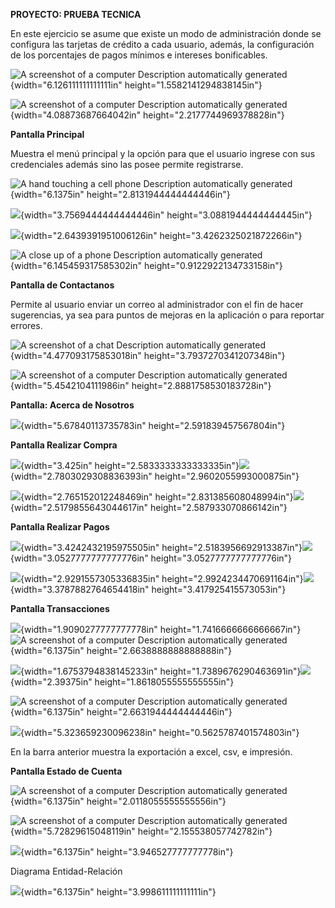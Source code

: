 **PROYECTO: PRUEBA TECNICA**

En este ejercicio se asume que existe un modo de administración donde se
configura las tarjetas de crédito a cada usuario, además, la
configuración de los porcentajes de pagos mínimos e intereses
bonificables.

![A screenshot of a computer Description automatically
generated](image1.png){width="6.126111111111111in"
height="1.5582141294838145in"}

![A screenshot of a computer Description automatically
generated](image2.png){width="4.08873687664042in"
height="2.2177744969378828in"}

**Pantalla Principal**

Muestra el menú principal y la opción para que el usuario ingrese con
sus credenciales además sino las posee permite registrarse.

![A hand touching a cell phone Description automatically
generated](vertopal_0c9b3d4b6d5b42238ab4acbf82bcf48d/media/image3.png){width="6.1375in"
height="2.8131944444444446in"}

![](vertopal_0c9b3d4b6d5b42238ab4acbf82bcf48d/media/image4.png){width="3.7569444444444446in"
height="3.0881944444444445in"}

![](vertopal_0c9b3d4b6d5b42238ab4acbf82bcf48d/media/image5.png){width="2.6439391951006126in"
height="3.4262325021872266in"}

![A close up of a phone Description automatically
generated](vertopal_0c9b3d4b6d5b42238ab4acbf82bcf48d/media/image6.png){width="6.145459317585302in"
height="0.9122922134733158in"}

**Pantalla de Contactanos**

Permite al usuario enviar un correo al administrador con el fin de hacer
sugerencias, ya sea para puntos de mejoras en la aplicación o para
reportar errores.

![A screenshot of a chat Description automatically
generated](vertopal_0c9b3d4b6d5b42238ab4acbf82bcf48d/media/image7.png){width="4.477093175853018in"
height="3.7937270341207348in"}

![A screenshot of a computer Description automatically
generated](vertopal_0c9b3d4b6d5b42238ab4acbf82bcf48d/media/image8.png){width="5.4542104111986in"
height="2.8881758530183728in"}

**Pantalla: Acerca de Nosotros**

![](vertopal_0c9b3d4b6d5b42238ab4acbf82bcf48d/media/image9.png){width="5.67840113735783in"
height="2.591839457567804in"}

**Pantalla Realizar Compra**

![](vertopal_0c9b3d4b6d5b42238ab4acbf82bcf48d/media/image10.png){width="3.425in"
height="2.5833333333333335in"}![](vertopal_0c9b3d4b6d5b42238ab4acbf82bcf48d/media/image11.png){width="2.7803029308836393in"
height="2.9602055993000875in"}

![](vertopal_0c9b3d4b6d5b42238ab4acbf82bcf48d/media/image12.png){width="2.765152012248469in"
height="2.831385608048994in"}![](vertopal_0c9b3d4b6d5b42238ab4acbf82bcf48d/media/image13.png){width="2.5179855643044617in"
height="2.587933070866142in"}

**Pantalla Realizar Pagos**

![](vertopal_0c9b3d4b6d5b42238ab4acbf82bcf48d/media/image14.png){width="3.4242432195975505in"
height="2.5183956692913387in"}![](vertopal_0c9b3d4b6d5b42238ab4acbf82bcf48d/media/image15.png){width="3.0527777777777776in"
height="3.0527777777777776in"}

![](vertopal_0c9b3d4b6d5b42238ab4acbf82bcf48d/media/image16.png){width="2.9291557305336835in"
height="2.9924234470691164in"}![](vertopal_0c9b3d4b6d5b42238ab4acbf82bcf48d/media/image17.png){width="3.3787882764654418in"
height="3.417925415573053in"}

**Pantalla Transacciones**

![](vertopal_0c9b3d4b6d5b42238ab4acbf82bcf48d/media/image18.png){width="1.9090277777777778in"
height="1.7416666666666667in"}![A screenshot of a computer Description
automatically
generated](vertopal_0c9b3d4b6d5b42238ab4acbf82bcf48d/media/image19.png){width="6.1375in"
height="2.6638888888888888in"}

![](vertopal_0c9b3d4b6d5b42238ab4acbf82bcf48d/media/image20.png){width="1.6753794838145233in"
height="1.7389676290463691in"}![](vertopal_0c9b3d4b6d5b42238ab4acbf82bcf48d/media/image21.png){width="2.39375in"
height="1.8618055555555555in"}

![A screenshot of a computer Description automatically
generated](vertopal_0c9b3d4b6d5b42238ab4acbf82bcf48d/media/image22.png){width="6.1375in"
height="2.6631944444444446in"}

![](vertopal_0c9b3d4b6d5b42238ab4acbf82bcf48d/media/image23.png){width="5.323659230096238in"
height="0.5625787401574803in"}

En la barra anterior muestra la exportación a excel, csv, e impresión.

**Pantalla Estado de Cuenta**

![A screenshot of a computer Description automatically
generated](vertopal_0c9b3d4b6d5b42238ab4acbf82bcf48d/media/image24.png){width="6.1375in"
height="2.0118055555555556in"}

![A screenshot of a computer Description automatically
generated](vertopal_0c9b3d4b6d5b42238ab4acbf82bcf48d/media/image25.png){width="5.72829615048119in"
height="2.155538057742782in"}

![](vertopal_0c9b3d4b6d5b42238ab4acbf82bcf48d/media/image26.jpeg){width="6.1375in"
height="3.946527777777778in"}

Diagrama Entidad-Relación

![](vertopal_0c9b3d4b6d5b42238ab4acbf82bcf48d/media/image27.emf){width="6.1375in"
height="3.998611111111111in"}

